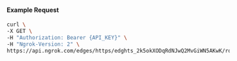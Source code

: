 <!-- Code generated for API Clients. DO NOT EDIT. -->

#### Example Request

```bash
curl \
-X GET \
-H "Authorization: Bearer {API_KEY}" \
-H "Ngrok-Version: 2" \
https://api.ngrok.com/edges/https/edghts_2k5okXODqRdNJwQ2MvGiWN5AKwK/routes/edghtsrt_2k5okXwpQWUewchiTyc6ZWyVeSo/traffic_policy
```

